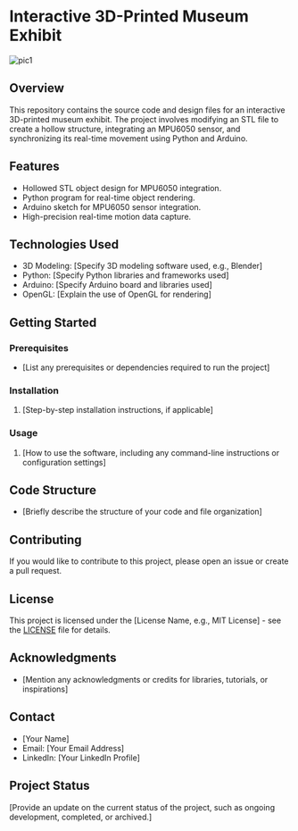 # Interactive 3D-Printed Museum Exhibit

![‏‏pic1](https://github.com/Lirseg/InteractiveMuseumExhibit/assets/75400026/c2454a20-bd24-4b49-b848-a09e8c9ca0a7)


## Overview

This repository contains the source code and design files for an interactive 3D-printed museum exhibit. The project involves modifying an STL file to create a hollow structure, integrating an MPU6050 sensor, and synchronizing its real-time movement using Python and Arduino.

## Features

- Hollowed STL object design for MPU6050 integration.
- Python program for real-time object rendering.
- Arduino sketch for MPU6050 sensor integration.
- High-precision real-time motion data capture.

## Technologies Used

- 3D Modeling: [Specify 3D modeling software used, e.g., Blender]
- Python: [Specify Python libraries and frameworks used]
- Arduino: [Specify Arduino board and libraries used]
- OpenGL: [Explain the use of OpenGL for rendering]

## Getting Started

### Prerequisites

- [List any prerequisites or dependencies required to run the project]

### Installation

1. [Step-by-step installation instructions, if applicable]

### Usage

1. [How to use the software, including any command-line instructions or configuration settings]

## Code Structure

- [Briefly describe the structure of your code and file organization]

## Contributing

If you would like to contribute to this project, please open an issue or create a pull request.

## License

This project is licensed under the [License Name, e.g., MIT License] - see the [LICENSE](LICENSE) file for details.

## Acknowledgments

- [Mention any acknowledgments or credits for libraries, tutorials, or inspirations]

## Contact

- [Your Name]
- Email: [Your Email Address]
- LinkedIn: [Your LinkedIn Profile]

## Project Status

[Provide an update on the current status of the project, such as ongoing development, completed, or archived.]

